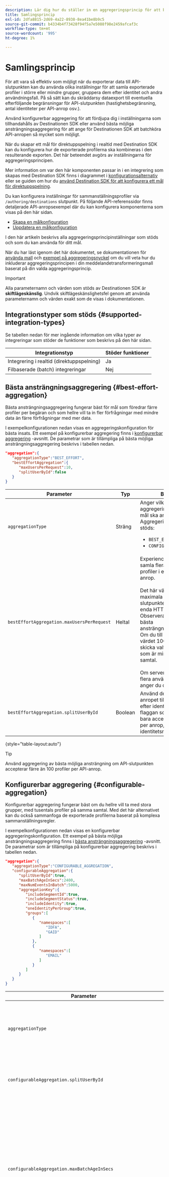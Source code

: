 ```yaml
---
description: Lär dig hur du ställer in en aggregeringsprincip för att bestämma hur HTTP-begäranden till ditt mål ska grupperas och grupperas.
title: Samlingsprincip
exl-id: 2dfa8815-2d69-4a22-8938-8ea41be8b9c5
source-git-commit: b4334b4f73428f94f5a7e5088f98e2459afcaf3c
workflow-type: tm+mt
source-wordcount: '995'
ht-degree: 1%

---
```


# Samlingsprincip

För att vara så effektiv som möjligt när du exporterar data till API-slutpunkten kan du använda olika inställningar för att samla exporterade profiler i större eller mindre grupper, gruppera dem efter identitet och andra användningsfall. På så sätt kan du skräddarsy dataexport till eventuella efterföljande begränsningar för API-slutpunkten (hastighetsbegränsning, antal identiteter per API-anrop osv.).

Använd konfigurerbar aggregering för att fördjupa dig i inställningarna som tillhandahålls av Destinationen SDK eller använd bästa möjliga ansträngningsaggregering för att ange för Destinationen SDK att batchköra API-anropen så mycket som möjligt.

När du skapar ett mål för direktuppspelning i realtid med Destination SDK kan du konfigurera hur de exporterade profilerna ska kombineras i den resulterande exporten. Det här beteendet avgörs av inställningarna för aggregeringsprincipen.

Mer information om var den här komponenten passar in i en integrering som skapas med Destination SDK finns i diagrammet i [konfigurationsalternativ](../configuration-options.md) eller se guiden om hur du [använd Destination SDK för att konfigurera ett mål för direktuppspelning](../../guides/configure-destination-instructions.md#create-destination-configuration).

Du kan konfigurera inställningar för sammanställningsprofiler via `/authoring/destinations` slutpunkt. På följande API-referenssidor finns detaljerade API-anropsexempel där du kan konfigurera komponenterna som visas på den här sidan.

* [Skapa en målkonfiguration](../../authoring-api/destination-configuration/create-destination-configuration.md)
* [Uppdatera en målkonfiguration](../../authoring-api/destination-configuration/update-destination-configuration.md)

I den här artikeln beskrivs alla aggregeringsprincipinställningar som stöds och som du kan använda för ditt mål.

När du har läst igenom det här dokumentet, se dokumentationen för [använda mall](../../functionality/destination-server/message-format.md#using-templating) och [exempel på aggregeringsnyckel](../../functionality/destination-server/message-format.md#template-aggregation-key) om du vill veta hur du inkluderar aggregeringsprincipen i din meddelandetransformeringsmall baserat på din valda aggregeringsprincip.

>[!IMPORTANT]
>
>Alla parameternamn och värden som stöds av Destinationen SDK är **skiftlägeskänslig**. Undvik skiftlägeskänslighetsfel genom att använda parameternamn och värden exakt som de visas i dokumentationen.

## Integrationstyper som stöds {#supported-integration-types}

Se tabellen nedan för mer ingående information om vilka typer av integreringar som stöder de funktioner som beskrivs på den här sidan.

| Integrationstyp | Stöder funktioner |
|---|---|
| Integrering i realtid (direktuppspelning) | Ja |
| Filbaserade (batch) integreringar | Nej |

## Bästa ansträngningsaggregering {#best-effort-aggregation}

Bästa ansträngningsaggregering fungerar bäst för mål som föredrar färre profiler per begäran och som hellre vill ta in fler förfrågningar med mindre data än färre förfrågningar med mer data.

I exempelkonfigurationen nedan visas en aggregeringskonfiguration för bästa insats. Ett exempel på konfigurerbar aggregering finns i [konfigurerbar aggregering](#configurable-aggregation) -avsnitt. De parametrar som är tillämpliga på bästa möjliga ansträngningsaggregering beskrivs i tabellen nedan.

```json
"aggregation":{
   "aggregationType":"BEST_EFFORT",
   "bestEffortAggregation":{
      "maxUsersPerRequest":10,
      "splitUserById":false
   }
}
```

| Parameter | Typ | Beskrivning |
|---------|----------|------|
| `aggregationType` | Sträng | Anger vilken typ av aggregeringsprincip som ditt mål ska använda. Aggregeringstyper som stöds: <ul><li>`BEST_EFFORT`</li><li>`CONFIGURABLE_AGGREGATION`</li></ul> |
| `bestEffortAggregation.maxUsersPerRequest` | Heltal | Experience Platform kan samla flera exporterade profiler i ett enda HTTP-anrop. <br><br>Det här värdet anger det maximala antalet profiler som slutpunkten ska ta emot i ett enda HTTP-anrop. Observera att detta är en bästa ansträngningsaggregering. Om du till exempel anger värdet 100 kan Platform skicka valfritt antal profiler som är mindre än 100 på ett samtal. <br><br> Om servern inte accepterar flera användare per begäran anger du det här värdet till `1`. |
| `bestEffortAggregation.splitUserById` | Boolean | Använd den här flaggan om anropet till målet ska delas efter identitet. Ange den här flaggan som `true` om servern bara accepterar en identitet per anrop, för ett givet identitetsnamnutrymme. |

{style="table-layout:auto"}

>[!TIP]
>
>Använd aggregering av bästa möjliga ansträngning om API-slutpunkten accepterar färre än 100 profiler per API-anrop.

## Konfigurerbar aggregering {#configurable-aggregation}

Konfigurerbar aggregering fungerar bäst om du hellre vill ta med stora grupper, med tusentals profiler på samma samtal. Med det här alternativet kan du också sammanfoga de exporterade profilerna baserat på komplexa sammanställningsregler.

I exempelkonfigurationen nedan visas en konfigurerbar aggregeringskonfiguration. Ett exempel på bästa möjliga ansträngningsaggregering finns i [bästa ansträngningsaggregering](#best-effort-aggregation) -avsnitt. De parametrar som är tillämpliga på konfigurerbar aggregering beskrivs i tabellen nedan.

```json
"aggregation":{
   "aggregationType":"CONFIGURABLE_AGGREGATION",
   "configurableAggregation":{
      "splitUserById":true,
      "maxBatchAgeInSecs":2400,
      "maxNumEventsInBatch":5000,
      "aggregationKey":{
         "includeSegmentId":true,
         "includeSegmentStatus":true,
         "includeIdentity":true,
         "oneIdentityPerGroup":true,
         "groups":[
            {
               "namespaces":[
                  "IDFA",
                  "GAID"
               ]
            },
            {
               "namespaces":[
                  "EMAIL"
               ]
            }
         ]
      }
   }
}
```

| Parameter | Typ | Beskrivning |
|---------|----------|------|
| `aggregationType` | Sträng | Anger vilken typ av aggregeringsprincip som ditt mål ska använda. Aggregeringstyper som stöds: <ul><li>`BEST_EFFORT`</li><li>`CONFIGURABLE_AGGREGATION`</li></ul> |
| `configurableAggregation.splitUserById` | Boolean | Använd den här flaggan om anropet till målet ska delas efter identitet. Ange den här flaggan som `true` om servern bara accepterar en identitet per anrop, för ett givet identitetsnamnutrymme. |
| `configurableAggregation.maxBatchAgeInSecs` | Heltal | Används i konjugering med `maxNumEventsInBatch`anger den här parametern hur länge Experience Platform ska vänta tills ett API-anrop skickas till slutpunkten. <ul><li>Minsta värde (sekunder): 1 800</li><li>Högsta värde (sekunder): 3 600</li></ul> Om du till exempel använder maxvärdet för båda parametrarna väntar Experience Platform antingen 3600 sekunder ELLER tills det finns 1000 kvalificerade profiler innan API-anropet görs, beroende på vilket som inträffar först. |
| `configurableAggregation.maxNumEventsInBatch` | Heltal | Används tillsammans med `maxBatchAgeInSecs`anger den här parametern hur många kvalificerade profiler som ska aggregeras i ett API-anrop. <ul><li>Minsta värde: 1000</li><li>Högsta värde: 10000</li></ul> Om du till exempel använder maxvärdet för båda parametrarna väntar Experience Platform antingen 3600 sekunder ELLER tills det finns 1000 kvalificerade profiler innan API-anropet görs, beroende på vilket som inträffar först. |
| `configurableAggregation.aggregationKey` | – | Gör att du kan sammanställa de exporterade profilerna som är mappade till målet baserat på parametrarna som beskrivs nedan. |
| `configurableAggregation.aggregationKey.includeSegmentId` | Boolean | Ställ in den här parametern på `true` om du vill gruppera profiler som exporterats till ditt mål efter målgrupps-ID. |
| `configurableAggregation.aggregationKey.includeSegmentStatus` | Boolean | Ange både den här parametern och `includeSegmentId` till `true`om du vill gruppera profiler som exporterats till ditt mål efter målgrupps-ID och målgruppsstatus. |
| `configurableAggregation.aggregationKey.includeIdentity` | Boolean | Ställ in den här parametern på `true` om du vill gruppera profiler som exporterats till ditt mål efter identitetsnamnutrymme. |
| `configurableAggregation.aggregationKey.oneIdentityPerGroup` | Boolean | Ange den här parametern till `true` om du vill att de exporterade profilerna ska samlas i grupper baserat på en enda identitet (GAID, IDFA, telefonnummer, e-post osv.). |
| `configurableAggregation.aggregationKey.groups` | Array | Skapa listor med identitetsgrupper om du vill gruppera profiler som exporterats till ditt mål med grupper av identitetsnamnutrymmen. Du kan t.ex. kombinera profiler som innehåller IDFA- och GAID-mobilidentifierare i ett anrop till ditt mål och e-postmeddelanden i ett annat genom att använda konfigurationen som visas i exemplet ovan. |

{style="table-layout:auto"}

## Nästa steg {#next-steps}

När du har läst den här artikeln bör du få en bättre förståelse för hur du kan konfigurera aggregeringsregler för ditt mål.

Mer information om de andra målkomponenterna finns i följande artiklar:

* [Konfiguration av kundautentisering](customer-authentication.md)
* [OAuth2-autentisering](oauth2-authentication.md)
* [Kunddatafält](customer-data-fields.md)
* [Gränssnittsattribut](ui-attributes.md)
* [Schemakonfiguration](schema-configuration.md)
* [Konfiguration av namnutrymme för identitet](identity-namespace-configuration.md)
* [Mappningskonfigurationer som stöds](supported-mapping-configurations.md)
* [Destinationsleverans](destination-delivery.md)
* [Konfiguration av målgruppsmetadata](audience-metadata-configuration.md)
* [Batchkonfiguration](batch-configuration.md)
* [Krav på historisk profil](historical-profile-qualifications.md)
